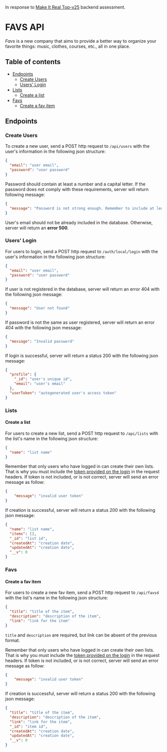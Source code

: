 In response to [Make It Real Top-v25](https://github.com/makeitrealcamp/top-v25) backend assessment.

# FAVS API

_Favs_ is a new company that aims to provide a better way to organize your favorite things: music, clothes, courses, etc., all in one place.

## Table of contents

- [Endpoints](#endpoints)
  - [Create Users](#create-users)
  - [Users' Login](#users-login)
- [Lists](#lists)
  - [Create a list](#create-a-list)
- [Favs](#favs)
  - [Create a fav item](#create-a-fav-item)

## Endpoints

### Create Users

To create a new user, send a POST http request to `/api/users` with the user's information in the following json structure:

```json
{
  "email": "user email",
  "password": "user password"
}
```

Password should contain at least a number and a capital letter. If the password does not comply with these requirements, server will return following message:

```json
{
  "message": "Password is not strong enough. Remember to include at least a capital letter and a number."
}
```

User's email should not be already included in the database. Otherwise, server will return an **error 500**.

### Users' Login

For users to login, send a POST http request to `/auth/local/login` with the user's information in the following json structure:

```json
{
  "email": "user email",
  "password": "user password"
}
```

If user is not registered in the database, server will return an error 404 with the following json message:

```json
{
  "message": "User not found"
}
```

If password is not the same as user registered, server will return an error 404 with the following json message:

```json
{
  "message": "Invalid password"
}
```

If login is successful, server will return a status 200 with the following json message:

```json
{
  "profile": {
    "_id": "user's unique id",
    "email": "user's email"
  },
  "userToken": "autogenerated user's access token"
}
```

### Lists

#### Create a list

For users to create a new list, send a POST http request to `/api/lists` with the list's name in the following json structure:

```json
{
  "name": "list name"
}
```
Remember that only users who have logged in can create their own lists. That is why you must include the [token provided on the login](#users-login) in the request headers. If token is not included, or is not correct, server will send an error message as follow:
```json
{
    "message": "invalid user token"
}
```

If creation is successful, server will return a status 200 with the following json message:

```json
{
  "name": "list name",
  "items": [],
  "_id": "list id",
  "createdAt": "creation date",
  "updatedAt": "creation date",
  "__v": 0
}
```

### Favs

#### Create a fav item

For users to create a new fav item, send a POST http request to `/api/favsd` with the list's name in the following json structure:

```json
{
  "title": "title of the item",
  "description": "description of the item",
  "link": "link for the item"
}
```

`title` and `description` are required, but link can be absent of the previous format.

Remember that only users who have logged in can create their own lists. That is why you must include the [token provided on the login](#users-login) in the request headers. If token is not included, or is not correct, server will send an error message as follow:
```json
{
    "message": "invalid user token"
}
```

If creation is successful, server will return a status 200 with the following json message:

```json
{
  "title": "title of the item",
  "description": "description of the item",
  "link": "link for the item",
  "_id": "item id",
  "createdAt": "creation date",
  "updatedAt": "creation date",
  "__v": 0
}
```
